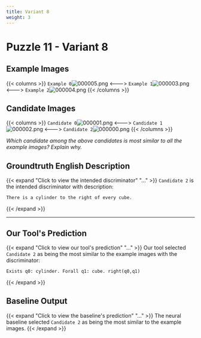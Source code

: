 ```yaml
---
title: Variant 8
weight: 3
---
```


# Puzzle 11 - Variant 8

## Example Images
{{< columns >}}
`Example 0`![000005.png](/clevr-variants/alternation/fovariant-8/render/images/CLEVR_val_000005.png)
<--->
`Example 1`![000003.png](/clevr-variants/alternation/fovariant-8/render/images/CLEVR_val_000003.png)
<--->
`Example 2`![000004.png](/clevr-variants/alternation/fovariant-8/render/images/CLEVR_val_000004.png)
{{< /columns >}}

## Candidate Images
{{< columns >}}
`Candidate 0`![000001.png](/clevr-variants/alternation/fovariant-8/render/images/CLEVR_val_000001.png)
<--->
`Candidate 1`![000002.png](/clevr-variants/alternation/fovariant-8/render/images/CLEVR_val_000002.png)
<--->
`Candidate 2`![000000.png](/clevr-variants/alternation/fovariant-8/render/images/CLEVR_val_000000.png)
{{< /columns >}}

*Which candidate among the above candidates is most similar to all the example images? Explain why.*

## Groundtruth English Description

{{< expand "Click to view the intended discriminator" "..." >}}
`Candidate 2` is the intended discriminator with description:
```plaintext 
There is a cylinder to the right of every cube.
```
{{< /expand >}}

---



## Our Tool's Prediction

{{< expand "Click to view our tool's prediction" "..." >}}
Our tool selected `Candidate 2` as being the most similar to the example images with the discriminator:
```plaintext
Exists q0: cylinder. Forall q1: cube. right(q0,q1)
```
{{< /expand >}}



## Baseline Output

{{< expand "Click to view the baseline's prediction" "..." >}}
The neural baseline selected `Candidate 2` as being the most similar to the example images.
{{< /expand >}}

